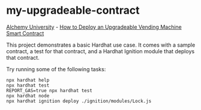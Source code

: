 # my-upgradeable-contract

[Alchemy University](https://university.alchemy.com/overview/ethereum) - [How to Deploy an Upgradeable Vending Machine Smart Contract](https://university.alchemy.com/course/ethereum/md/63bfe506016d9c00049221fc)

This project demonstrates a basic Hardhat use case. It comes with a sample contract, a test for that contract, and a Hardhat Ignition module that deploys that contract.

Try running some of the following tasks:

```shell
npx hardhat help
npx hardhat test
REPORT_GAS=true npx hardhat test
npx hardhat node
npx hardhat ignition deploy ./ignition/modules/Lock.js
```
